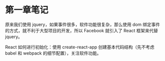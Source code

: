 # 第一章笔记

原来我们使用 jquery，如果事件很多，软件功能很复杂，那么使用 dom 绑定事件的方式，就不利于大型项目的开发，所以 Facebook 就引入了 React 框架来代替 jquery。 

React 如何进行初始化：使用 create-react-app 创建基本代码结构（先不考虑 babel 和 webpack 的细节配置），关注软件功能。
